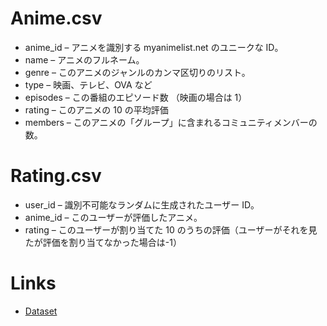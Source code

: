 # Anime.csv

- anime_id – アニメを識別する myanimelist.net のユニークな ID。
- name – アニメのフルネーム。
- genre – このアニメのジャンルのカンマ区切りのリスト。
- type – 映画、テレビ、OVA など
- episodes – この番組のエピソード数 （映画の場合は 1）
- rating – このアニメの 10 の平均評価
- members – このアニメの「グループ」に含まれるコミュニティメンバーの数。

# Rating.csv

- user_id – 識別不可能なランダムに生成されたユーザー ID。
- anime_id – このユーザーが評価したアニメ。
- rating – このユーザーが割り当てた 10 のうちの評価（ユーザーがそれを見たが評価を割り当てなかった場合は-1）

# Links

- [Dataset](https://www.kaggle.com/CooperUnion/anime-recommendations-database)
